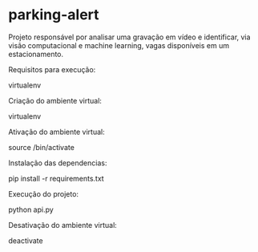 # parking-alert

Projeto responsável por analisar uma gravação em vídeo e identificar, via visão computacional e machine learning, vagas disponíveis em um estacionamento.

Requisitos para execução:

virtualenv

Criação do ambiente virtual:

virtualenv <nome-do-ambiente>
  
Ativação do ambiente virtual:

source <nome-do-ambiente>/bin/activate
  
Instalação das dependencias:

pip install -r requirements.txt

Execução do projeto:

python api.py
  
Desativação do ambiente virtual:

deactivate




  
  
